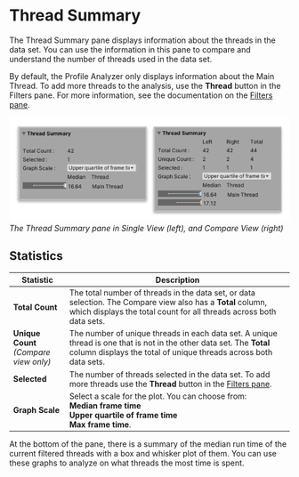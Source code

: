 # Thread Summary

The Thread Summary pane displays information about the threads in the data set. You can use the information in this pane to compare and understand the number of threads used in the data set.

By default, the Profile Analyzer only displays information about the Main Thread. To add more threads to the analysis, use the **Thread** button in the Filters pane. For more information, see the documentation on the [Filters pane](filtering-system.html/#thread-window).

![Thread Summary](images/thread-summary.png)<br/>*The Thread Summary pane in Single View (left), and Compare View (right)*

## Statistics

|**Statistic**|**Description**|
|---|---|
|**Total Count**|The total number of threads in the data set, or data selection. The Compare view also has a **Total** column, which displays the total count for all threads across both data sets.|
|**Unique Count**<br/>*(Compare view only)*|The number of unique threads in each data set. A unique thread is one that is not in the other data set. The **Total** column displays the total of unique threads across both data sets.|
|**Selected**|The number of threads selected in the data set. To add more threads use the **Thread** button in the [Filters pane](filtering-system.html/#thread-window).|
|**Graph Scale**|Select a scale for the plot. You can choose from:<br/> **Median frame time**<br/>**Upper quartile of frame time**</br>**Max frame time**.|

At the bottom of the pane, there is a summary of the median run time of the current filtered threads with a box and whisker plot of them. You can use these graphs to analyze on what threads the most time is spent.
